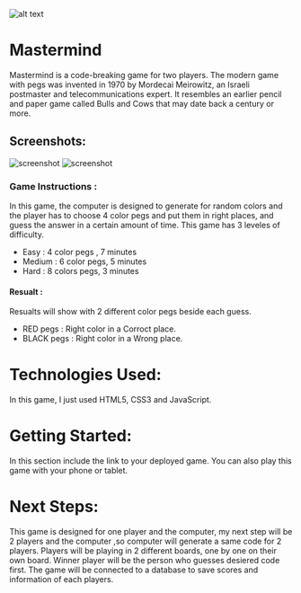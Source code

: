![alt text](https://ae01.alicdn.com/kf/HTB1SEHSXcrrK1RjSspaq6AREXXa5.jpg)

# Mastermind

Mastermind is a code-breaking game for two players. The modern game with pegs was invented in 1970 by Mordecai Meirowitz, an Israeli postmaster and telecommunications expert. It resembles an earlier pencil and paper game called Bulls and Cows that may date back a century or more.

## Screenshots:
![screenshot](link-to-image)
![screenshot](link-to-image)

### Game Instructions :
In this game, the computer is designed to generate for random colors and the player has to choose 4 color pegs and put them in right places, and guess the answer in a certain amount of time. This game has 3 leveles of difficulty.
 + Easy : 4 color pegs , 7 minutes
 + Medium : 6 color pegs, 5 minutes
 + Hard : 8 colors pegs, 3 minutes
 #### Resualt : 
 Resualts will show with 2 different color pegs beside each guess.
 + RED pegs : Right color in a Corroct place.
 + BLACK pegs : Right color in a Wrong place. 

# Technologies Used:

In this game, I just used HTML5, CSS3 and JavaScript.

# Getting Started:
 In this section include the link to your deployed game.
 You can also play this game with your phone or tablet.

 # Next Steps: 
 This game is designed for one player and the computer, my next step will be 2 players and the computer ,so computer will generate a same code for 2 players. Players will be playing in 2 different boards, one by one on their own board. Winner player will be the person who guesses desiered code first. The game will be connected to a database to save scores and information of each players.